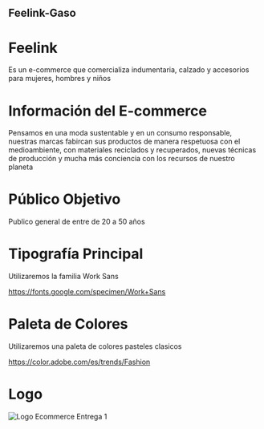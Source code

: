 ## Feelink-Gaso 

# Feelink 

Es un e-commerce que comercializa indumentaria, calzado y accesorios para mujeres, hombres y niños

# Información del E-commerce

Pensamos en una moda sustentable y en un consumo responsable, nuestras marcas fabircan sus productos de manera respetuosa con el medioambiente, con materiales reciclados y recuperados, nuevas técnicas de producción y mucha más conciencia con los recursos de nuestro planeta

# Público Objetivo 

Publico general de entre de 20 a 50 años

# Tipografía Principal 

Utilizaremos la familia Work Sans

https://fonts.google.com/specimen/Work+Sans

# Paleta de Colores 

Utilizaremos una paleta de colores pasteles clasicos 

https://color.adobe.com/es/trends/Fashion

# Logo 

![Logo Ecommerce Entrega 1](https://user-images.githubusercontent.com/118061755/206873583-91dee590-b65e-456c-b2f3-867e03da4738.png)
